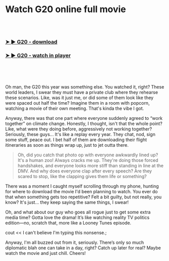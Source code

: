 <h1>Watch G20 online full movie</h1>


<br><br>

<h3><a href="https://Russells-ofacthinpy1970.github.io/syvlyujyqp/">➤ ► G20 - download</a></h3> 
<h3><a href="https://Russells-ofacthinpy1970.github.io/syvlyujyqp/">➤ ► G20 - watch in player</a></h3>


<br><br><br>


Oh man, the G20 this year was something else. You watched it, right? These world leaders, I swear they must have a private club where they rehearse these scenarios. Like, was it just me, or did some of them look like they were spaced out half the time? Imagine them in a room with popcorn, watching a movie of their own meeting. That's kinda the vibe I got.

Anyway, there was that one part where everyone suddenly agreed to “work together” on climate change. Honestly, I thought, isn't that the whole point? Like, what were they doing before, aggressively not working together? Seriously, these guys... It's like a replay every year. They chat, nod, sign some stuff, peace out. I bet half of them are downloading their flight itineraries as soon as things wrap up, just to jet outta there. 

> Oh, did you catch that photo op with everyone awkwardly lined up? It's a human zoo! Always cracks me up. They're doing those forced handshakes, and everyone looks more stiff than standing in line at the DMV. And why does everyone clap after every speech? Are they scared to stop, like the clapping gives them life or something?

There was a moment I caught myself scrolling through my phone, hunting for where to download the movie I'd been planning to watch. You ever do that when something gets too repetitive? Felt a bit guilty, but not really, you know? It's just... they keep saying the same things, I swear! 

Oh, and what about our guy who goes all rogue just to get some extra media time? Gotta love the drama! It’s like watching reality TV politics edition—no, scratch that, more like a Looney Tunes episode.

cout << I can't believe I'm typing this nonsense.; 

Anyway, I'm all buzzed out from it, seriously. There’s only so much diplomatic blah one can take in a day, right? Catch up later for real? Maybe watch the movie and just chill. Cheers!
